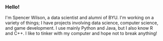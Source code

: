 ### Hello!

I'm Spencer Wilson, a data scientist and alumni of BYU. I'm working on a variety of things; I have projects involving data science, computer science, and game development. I use mainly Python and Java, but I also know R and C++. I like to tinker with my computer and hope not to break anything!

<!--
**spencer-scw/spencer-scw** is a ✨ _special_ ✨ repository because its `README.md` (this file) appears on your GitHub profile.

Here are some ideas to get you started:

- 🔭 I’m currently working on ...
- 🌱 I’m currently learning ...
- 👯 I’m looking to collaborate on ...
- 🤔 I’m looking for help with ...
- 💬 Ask me about ...
- 📫 How to reach me: ...
- 😄 Pronouns: ...
- ⚡ Fun fact: ...
-->
